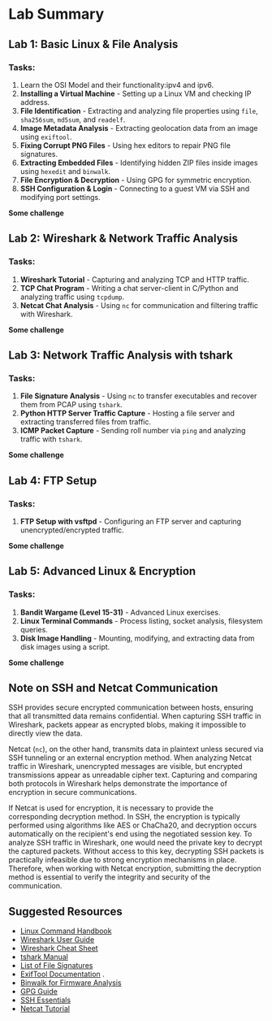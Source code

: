 # Lab Summary

## Lab 1: Basic Linux & File Analysis
### Tasks:
1. Learn the OSI Model and their functionality:ipv4 and ipv6.  
2. **Installing a Virtual Machine** - Setting up a Linux VM and checking IP address.
3. **File Identification** - Extracting and analyzing file properties using `file`, `sha256sum`, `md5sum`, and `readelf`.
4. **Image Metadata Analysis** - Extracting geolocation data from an image using `exiftool`.
5. **Fixing Corrupt PNG Files** - Using hex editors to repair PNG file signatures.
6. **Extracting Embedded Files** - Identifying hidden ZIP files inside images using `hexedit` and `binwalk`.
7. **File Encryption & Decryption** - Using GPG for symmetric encryption.
8. **SSH Configuration & Login** - Connecting to a guest VM via SSH and modifying port settings.
   
**Some challenge**

## Lab 2: Wireshark & Network Traffic Analysis
### Tasks:
1. **Wireshark Tutorial** - Capturing and analyzing TCP and HTTP traffic.
2. **TCP Chat Program** - Writing a chat server-client in C/Python and analyzing traffic using `tcpdump`.
3. **Netcat Chat Analysis** - Using `nc` for communication and filtering traffic with Wireshark.

**Some challenge**

## Lab 3: Network Traffic Analysis with tshark
### Tasks:
1. **File Signature Analysis** - Using `nc` to transfer executables and recover them from PCAP using `tshark`.
2. **Python HTTP Server Traffic Capture** - Hosting a file server and extracting transferred files from traffic.
3. **ICMP Packet Capture** - Sending roll number via `ping` and analyzing traffic with `tshark`.

**Some challenge**

## Lab 4: FTP Setup
### Tasks:
1. **FTP Setup with vsftpd** - Configuring an FTP server and capturing unencrypted/encrypted traffic.

**Some challenge**

## Lab 5: Advanced Linux & Encryption
### Tasks:
1. **Bandit Wargame (Level 15-31)** - Advanced Linux exercises.
2. **Linux Terminal Commands** - Process listing, socket analysis, filesystem queries.
3. **Disk Image Handling** - Mounting, modifying, and extracting data from disk images using a script.

**Some challenge** 

## Note on SSH and Netcat Communication
SSH provides secure encrypted communication between hosts, ensuring that all transmitted data remains confidential. When capturing SSH traffic in Wireshark, packets appear as encrypted blobs, making it impossible to directly view the data. 

Netcat (`nc`), on the other hand, transmits data in plaintext unless secured via SSH tunneling or an external encryption method. When analyzing Netcat traffic in Wireshark, unencrypted messages are visible, but encrypted transmissions appear as unreadable cipher text. Capturing and comparing both protocols in Wireshark helps demonstrate the importance of encryption in secure communications.

If Netcat is used for encryption, it is necessary to provide the corresponding decryption method. In SSH, the encryption is typically performed using algorithms like AES or ChaCha20, and decryption occurs automatically on the recipient's end using the negotiated session key. To analyze SSH traffic in Wireshark, one would need the private key to decrypt the captured packets. Without access to this key, decrypting SSH packets is practically infeasible due to strong encryption mechanisms in place. Therefore, when working with Netcat encryption, submitting the decryption method is essential to verify the integrity and security of the communication.



## Suggested Resources
- [Linux Command Handbook](https://www.digitalocean.com/community/tutorials/linux-commands) 
- [Wireshark User Guide](https://www.tpointtech.com/wireshark) 
- [Wireshark Cheat Sheet](https://www.stationx.net/wireshark-cheat-sheet/) 
- [tshark Manual](https://allabouttesting.org/tshark-basic-tutorial-with-practical-examples/) 
- [List of File Signatures](https://en.wikipedia.org/wiki/List_of_file_signatures) 
- [ExifTool Documentation](https://wiki.bi0s.in/steganography/exiftool/) .
- [Binwalk for Firmware Analysis](https://wiki.bi0s.in/steganography/binwalk/) 
- [GPG Guide](https://www.devdungeon.com/content/gpg-tutorial) 
- [SSH Essentials](https://zah.uni-heidelberg.de/it-guide/ssh-tutorial-linux)
- [Netcat Tutorial](https://nooblinux.com/how-to-use-netcat/) 
   
